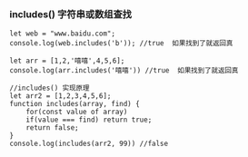 ### includes() 字符串或数组查找

	let web = "www.baidu.com";
	console.log(web.includes('b')); //true  如果找到了就返回真
	
	let arr = [1,2,'嘻嘻',4,5,6];
	console.log(arr.includes('嘻嘻')) //true  如果找到了就返回真
	
	//includes() 实现原理
	let arr2 = [1,2,3,4,5,6];
	function includes(array, find) {
		for(const value of array) 
		if(value === find) return true;
		return false;
	}
	console.log(includes(arr2, 99)) //false